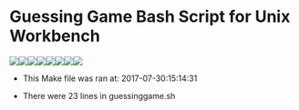 # Guessing Game Bash Script for Unix Workbench
[![](https://sourcerer.io/fame/ayushianan/ayushianan/Unix/images/0)](https://sourcerer.io/fame/ayushianan/ayushianan/Unix/links/0)[![](https://sourcerer.io/fame/ayushianan/ayushianan/Unix/images/1)](https://sourcerer.io/fame/ayushianan/ayushianan/Unix/links/1)[![](https://sourcerer.io/fame/ayushianan/ayushianan/Unix/images/2)](https://sourcerer.io/fame/ayushianan/ayushianan/Unix/links/2)[![](https://sourcerer.io/fame/ayushianan/ayushianan/Unix/images/3)](https://sourcerer.io/fame/ayushianan/ayushianan/Unix/links/3)[![](https://sourcerer.io/fame/ayushianan/ayushianan/Unix/images/4)](https://sourcerer.io/fame/ayushianan/ayushianan/Unix/links/4)[![](https://sourcerer.io/fame/ayushianan/ayushianan/Unix/images/5)](https://sourcerer.io/fame/ayushianan/ayushianan/Unix/links/5)[![](https://sourcerer.io/fame/ayushianan/ayushianan/Unix/images/6)](https://sourcerer.io/fame/ayushianan/ayushianan/Unix/links/6)[![](https://sourcerer.io/fame/ayushianan/ayushianan/Unix/images/7)](https://sourcerer.io/fame/ayushianan/ayushianan/Unix/links/7)

* This Make file was ran at: 2017-07-30:15:14:31

* There were 23 lines in guessinggame.sh

